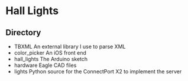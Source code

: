 # Hall Lights
## Directory
* TBXML
    An external library I use to parse XML
* color_picker
    An iOS front end
* hall_lights
    The Arduino sketch
* hardware
    Eagle CAD files
* lights
    Python source for the ConnectPort X2 to implement the server
